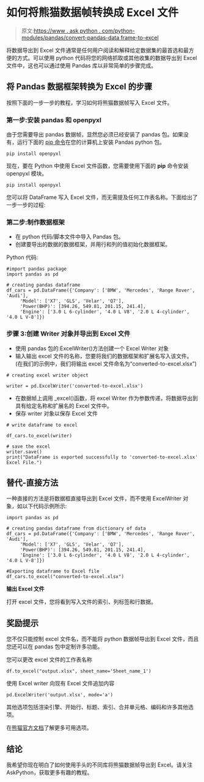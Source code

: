 # 如何将熊猫数据帧转换成 Excel 文件

> 原文:[https://www . ask python . com/python-modules/pandas/convert-pandas-data frame-to-excel](https://www.askpython.com/python-modules/pandas/convert-pandas-dataframe-to-excel)

将数据导出到 Excel 文件通常是任何用户阅读和解释给定数据集的最首选和最方便的方式。可以使用 python 代码将您的网络抓取或其他收集的数据导出到 Excel 文件中，这也可以通过使用 Pandas 库以非常简单的步骤完成。

## 将 Pandas 数据框架转换为 Excel 的步骤

按照下面的一步一步的教程，学习如何将熊猫数据帧写入 Excel 文件。

### 第一步:安装 pandas 和 openpyxl

由于您需要导出 pandas 数据帧，显然您必须已经安装了 pandas 包。如果没有，运行下面的 [pip 命令](https://www.askpython.com/python-modules/python-pip)在您的计算机上安装 Pandas python 包。

```
pip install openpyxl

```

现在，要在 Python 中使用 Excel 文件函数，您需要使用下面的 **pip** 命令安装 openpyxl 模块。

```
pip install openpyxl

```

您可以将 DataFrame 写入 Excel 文件，而无需提及任何工作表名称。下面给出了一步一步的过程:

### 第二步:制作数据框架

*   在 python 代码/脚本文件中导入 Pandas 包。
*   创建要导出的数据的数据框架，并用行和列的值初始化数据框架。

Python 代码:

```
#import pandas package
import pandas as pd

# creating pandas dataframe
df_cars = pd.DataFrame({'Company': ['BMW', 'Mercedes', 'Range Rover', 'Audi'],
     'Model': ['X7', 'GLS', 'Velar', 'Q7'],
     'Power(BHP)': [394.26, 549.81, 201.15, 241.4],
     'Engine': ['3.0 L 6-cylinder', '4.0 L V8', '2.0 L 4-cylinder', '4.0 L V-8']})

```

### 步骤 3:创建 Writer 对象并导出到 Excel 文件

*   使用 pandas 包的:ExcelWriter()方法创建一个 Excel Writer 对象
*   输入输出 excel 文件的名称，您要将我们的数据框架和扩展名写入该文件。(在我们的示例中，我们将输出 excel 文件命名为“converted-to-excel.xlsx”)

```
# creating excel writer object

writer = pd.ExcelWriter('converted-to-excel.xlsx')

```

*   在数据帧上调用 _excel()函数，将 excel Writer 作为参数传递，将数据导出到具有给定名称和扩展名的 Excel 文件中。
*   保存 writer 对象以保存 Excel 文件

```
# write dataframe to excel

df_cars.to_excel(writer)

# save the excel
writer.save()
print("DataFrame is exported successfully to 'converted-to-excel.xlsx' Excel File.")﻿

```

## 替代-直接方法

一种直接的方法是将数据框直接导出到 Excel 文件，而不使用 ExcelWriter 对象，如以下代码示例所示:

```
import pandas as pd

# creating pandas dataframe from dictionary of data
df_cars = pd.DataFrame({'Company': ['BMW', 'Mercedes', 'Range Rover', 'Audi'],
     'Model': ['X7', 'GLS', 'Velar', 'Q7'],
     'Power(BHP)': [394.26, 549.81, 201.15, 241.4],
     'Engine': ['3.0 L 6-cylinder', '4.0 L V8', '2.0 L 4-cylinder', '4.0 L V-8']})

#Exporting dataframe to Excel file
df_cars.to_excel("converted-to-excel.xlsx")

```

**输出 Excel 文件**

打开 excel 文件，您将看到写入文件的索引、列标签和行数据。

## **奖励提示**

您不仅只能控制 excel 文件名，而不能将 python 数据帧导出到 Excel 文件，而且您还可以在 pandas 包中定制许多功能。

您可以更改 excel 文件的工作表名称

```
df.to_excel("output.xlsx", sheet_name='Sheet_name_1')

```

使用 Excel writer 向现有 Excel 文件追加内容

```
pd.ExcelWriter('output.xlsx', mode='a')

```

其他选项包括渲染引擎、开始行、标题、索引、合并单元格、编码和许多其他选项。

在[熊猫官方文档](https://pandas.pydata.org/pandas-docs/stable/reference/api/pandas.DataFrame.to_excel.html)了解更多可用选项。

## 结论

我希望你现在明白了如何使用手头的不同库将熊猫数据帧导出到 Excel。请关注 AskPython，获取更多有趣的教程。